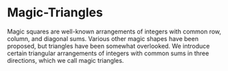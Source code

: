 # Magic-Triangles

Magic squares are well-known arrangements of integers with common row, column,
and diagonal sums. Various other magic shapes have been proposed, but triangles have
been somewhat overlooked. We introduce certain triangular arrangements of integers with
common sums in three directions, which we call magic triangles.
